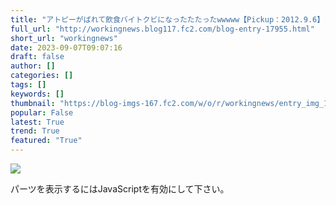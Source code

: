 ```yaml
---
title: "アトピーがばれて飲食バイトクビになったたたったwwwww【Pickup：2012.9.6】"
full_url: "http://workingnews.blog117.fc2.com/blog-entry-17955.html"
short_url: "workingnews"
date: 2023-09-07T09:07:16
draft: false
author: []
categories: []
tags: []
keywords: []
thumbnail: "https://blog-imgs-167.fc2.com/w/o/r/workingnews/entry_img_17955.jpg"
popular: False
latest: True
trend: True
featured: "True"
---
```


![](https://blog-imgs-167.fc2.com/w/o/r/workingnews/entry_img_17955.jpg)

<div><p> </p> <p class="plugin-freearea"> パーツを表示するにはJavaScriptを有効にして下さい。 </p><p id="i2i-15a675c9be31438acfd-wrap"> </p> <p> </p> </div>